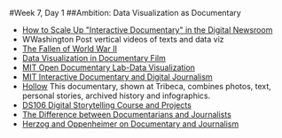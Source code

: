 #Week 7, Day 1
##Ambition: Data Visualization as Documentary

- [How to Scale Up "Interactive Documentary" in the Digital Newsroom](http://mediashift.org/2016/02/how-to-scale-up-interactive-documentary-in-digital-newsrooms/?utm_source=Daily+Must-Reads+from+MediaShift&utm_campaign=6a2ed29cff-Daily_Must_Reads10_24_2011&utm_medium=email&utm_term=0_5371aa94a8-6a2ed29cff-299977937)
- WWashington Post vertical videos of texts and data viz
- [The Fallen of World War II](http://www.fallen.io/ww2/)
- [Data Visualization in Documentary Film](http://filmmakermagazine.com/87983-charting-the-course-data-visualization-in-documentary-film/#.VpT1S5MrInU)
- [MIT Open Documentary Lab-Data Visualization](http://opendoclab.mit.edu/data-visualization)
- [MIT Interactive Documentary and Digital Journalism](http://opendoclab.mit.edu/interactivejournalism/)
- [Hollow](hollowdocumentary.com) This documentary, shown at Tribeca, combines photos, text, personal stories, archived history and infographics. 
- [DS106 Digital Storytelling Course and Projects](http://ds106.us/about/)
- [The Difference between Documentarians and Journalists](http://www.documentary.org/feature/message-medium-difference-between-documentarians-and-journalists)
- [Herzog and Oppenheimer on Documentary and Journalism](http://www.parkrecord.com/scene/ci_29435269/herzog-and-oppenheimer-draw-lines-regarding-documentary-filmmaking)

